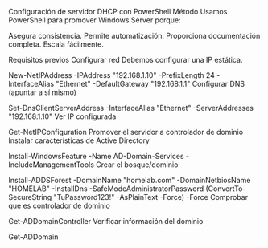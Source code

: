 Configuración de servidor DHCP con PowerShell
Método
Usamos PowerShell para promover Windows Server porque:

Asegura consistencia.
Permite automatización.
Proporciona documentación completa.
Escala fácilmente.

Requisitos previos
Configurar red
Debemos configurar una IP estática.

New-NetIPAddress -IPAddress "192.168.1.10" -PrefixLength 24 -InterfaceAlias "Ethernet" -DefaultGateway "192.168.1.1"
Configurar DNS (apuntar a sí mismo)

Set-DnsClientServerAddress -InterfaceAlias "Ethernet" -ServerAddresses "192.168.1.10"
Ver IP configurada

Get-NetIPConfiguration
Promover el servidor a controlador de dominio
Instalar características de Active Directory

Install-WindowsFeature -Name AD-Domain-Services -IncludeManagementTools
Crear el bosque/dominio

Install-ADDSForest 
    -DomainName "homelab.com" 
    -DomainNetbiosName "HOMELAB" 
    -InstallDns 
    -SafeModeAdministratorPassword (ConvertTo-SecureString "TuPassword123!" -AsPlainText -Force) 
    -Force
Comprobar que es controlador de dominio

Get-ADDomainController
Verificar información del dominio

Get-ADDomain
